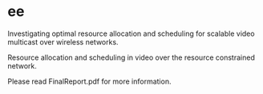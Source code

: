 # ee
 Investigating optimal resource allocation and scheduling for scalable video multicast over wireless networks.
 
Resource allocation and scheduling in video over the resource constrained network.

Please read FinalReport.pdf for more information.
